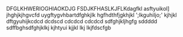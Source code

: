 DFGLKHWERIOGHIAOKDJG
FSDJKFHASLKJFLKdagfkl
asftyuikol]
jhghjkjhgvcfd
uygftygvhbartdfghkjlk
hgfhdthfjgkhjkl
';lkguhiljo;'
kjhjkl
dftgyuhijkcdcd
dcdscd
cdcdcd
cdcdcd
sdfghjkljhgfg
sddddd
sdffbghsdfghjklkj
kjhtyui
kjjkl
lkj
lkjfdscfgb
